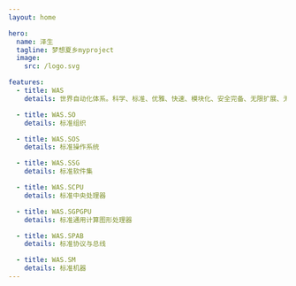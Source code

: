 ```yaml
---
layout: home

hero:
  name: 泽生
  tagline: 梦想夏乡myproject
  image:
    src: /logo.svg

features:
  - title: WAS
    details: 世界自动化体系。科学、标准、优雅、快速、模块化、安全完备、无限扩展、无限兼容，适用于所有生产生活需求，对参差不齐的生态一笔勾消

  - title: WAS.SO
    details: 标准组织

  - title: WAS.SOS
    details: 标准操作系统

  - title: WAS.SSG
    details: 标准软件集

  - title: WAS.SCPU
    details: 标准中央处理器

  - title: WAS.SGPGPU
    details: 标准通用计算图形处理器

  - title: WAS.SPAB
    details: 标准协议与总线

  - title: WAS.SM
    details: 标准机器
---
```


